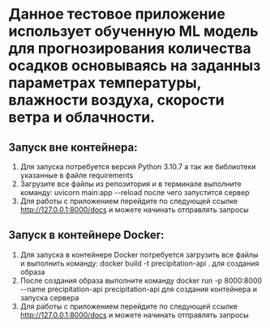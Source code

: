 # Данное тестовое приложение использует обученную ML модель для прогнозирования количества осадков основываясь на заданныз параметрах температуры, влажности воздуха, скорости ветра и облачности.
  ## Запуск вне контейнера:
1. Для запуска потребуется версия Python 3.10.7 а так же библиотеки указанные в файле requirements
2. Загрузите все файлы из репозитория и в терминале выполните команду:  uvicorn main:app --reload после чего запустится сервер
3. Для работы с приложением перейдите по следующей ссылке http://127.0.0.1:8000/docs и можете начинать отправлять запросы
  ## Запуск в контейнере Docker:
1. Для запуска в контейнере Docker потребуется загрузить все файлы и выполнить команду: docker build -t precipitation-api . для создания образа
2. После создания образа выполните команду docker run -p 8000:8000 --name  precipitation-api precipitation-api для создания контейнера и запуска сервера
3. Для работы с приложением перейдите по следующей ссылке http://127.0.0.1:8000/docs и можете начинать отправлять запросы
